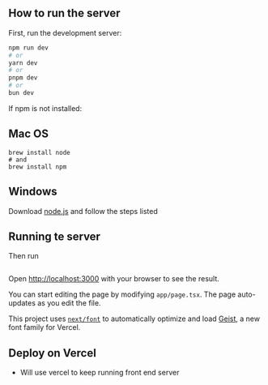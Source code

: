 ## How to run the server

First, run the development server:



```bash
npm run dev
# or
yarn dev
# or
pnpm dev
# or
bun dev
```

If npm is not installed:

## Mac OS
```
brew install node
# and
brew install npm
```

## Windows

Download [node.js](https://nodejs.org/en/download/package-manager) and follow the steps listed

## Running te server

Then run 

```

```

Open [http://localhost:3000](http://localhost:3000) with your browser to see the result.

You can start editing the page by modifying `app/page.tsx`. The page auto-updates as you edit the file.

This project uses [`next/font`](https://nextjs.org/docs/app/building-your-application/optimizing/fonts) to automatically optimize and load [Geist](https://vercel.com/font), a new font family for Vercel.

## Deploy on Vercel

- Will use vercel to keep running front end server
